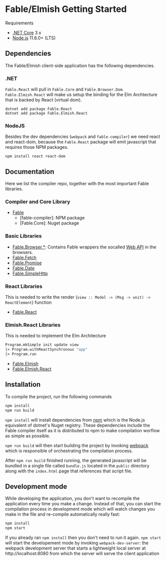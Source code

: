# Fable/Elmish Getting Started

Requirements

 - [.NET Core](https://www.microsoft.com/net/download) 3.x
 - [Node.js](https://nodejs.org/en/) 11.6.0+ (LTS)

## Dependencies

The Fable/Elmish client-side application has the following dependencies.

### .NET

`Fable.React` will pull in `Fable.Core` and `Fable.Browser.Dom`. `Fable.Elmish.React` will make us setup the binding for the Elm Archtecture that is backed by React (virtual dom).

```
dotnet add package Fable.React
dotnet add package Fable.Elmish.React
```

### NodeJS

Besides the dev dependencies (`webpack` and `fable-compiler`) we need react and react-dom, because the `Fable.React` package will emit javascript that requires those NPM packages.

```
npm install react react-dom
```

## Documentation

Here we list the compiler repo, together with the most important Fable libraries.

### Compiler and Core Library

* [Fable](https://github.com/fable-compiler/Fable)
  * [fable-compiler]: NPM package
  * [Fable.Core]: Nuget package

### Basic Libraries

* [Fable.Browser.*](https://github.com/fable-compiler/fable-browser): Contains Fable wrappers the socalled [Web API](https://developer.mozilla.org/en-US/docs/Web/API) in the browsers.
* [Fable.Fetch](https://github.com/fable-compiler/fable-fetch)
* [Fable.Promise](https://github.com/fable-compiler/fable-promise)
* [Fable.Date](https://github.com/fable-compiler/fable-date)
* [Fable.SimpleHttp](https://github.com/Zaid-Ajaj/Fable.SimpleHttp)

### React Libraries

This is needed to write the render (`view :: Model -> (Msg -> unit) -> ReactElement`) function

* [Fable.React](https://github.com/fable-compiler/fable-react)

### Elmish.React Libraries

This is needed to implement the Elm Architecture

```fsharp
Program.mkSimple init update view
|> Program.withReactSynchronous "app"
|> Program.run
```

* [Fable.Elmish](https://github.com/elmish/elmish)
* [Fable.Elmish.React](https://github.com/elmish/react)

## Installation

To compile the project, run the following commands

```bash
npm install
npm run build
```
`npm install` will install dependencies from [npm](https://www.npmjs.com/) which is the Node.js equivalent of dotnet's Nuget registry. These dependencies include the Fable compiler itself as it is distributed to npm to make compilation worflow as simple as possible.

`npm run build` will then start building the project by invoking [webpack](https://webpack.js.org/) which is responsible of orchestrating the compilation process.

After `npm run build` finished running, the generated javascript will be bundled in a single file called `bundle.js` located in the `public` directory along with the `index.html` page that references that script file.

## Development mode

While developing the application, you don't want to recompile the application every time you make a change. Instead of that, you can start the compilation process in development mode which will watch changes you make in the file and re-compile automatically really fast:
```bash
npm install
npm start
```

If you already ran `npm install` then you don't need to run it again. `npm start` will start the developement mode by invoking `webpack-dev-server`: the webpack development server that starts a lightweight local server at http://localhost:8080 from which the server will serve the client application
